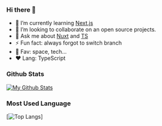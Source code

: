 ### Hi there 👋

- 🌱 I’m currently learning [Next.js](https://nextjs.org)
- 👯 I’m looking to collaborate on an open source projects.
- 💬 Ask me about [Nuxt](https://v3.nuxtjs.org/) and [TS](https://www.typescriptlang.org/)
- ⚡ Fun fact: always forgot to switch branch
- 🍕 Fav: space, tech...
- ❤️ Lang: TypeScript

### Github Stats

[![My Github Stats](https://github-readme-stats.vercel.app/api?username=virakkhun&count_private=true&show_icons=true&theme=dark)](https://github.com/virakkhun)

### Most Used Language
[![Top Langs](https://github-readme-stats.vercel.app/api/top-langs/?username=virakkhun&layout=compact)]

